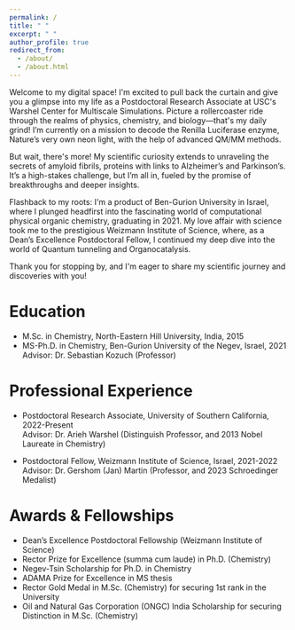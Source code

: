 ```yaml
---
permalink: /
title: " "
excerpt: " "
author_profile: true
redirect_from: 
  - /about/
  - /about.html
---
```


Welcome to my digital space! I'm excited to pull back the curtain and give you a glimpse into my life as a Postdoctoral Research Associate at USC's Warshel Center for Multiscale Simulations. Picture a rollercoaster ride through the realms of physics, chemistry, and biology—that's my daily grind! I’m currently on a mission to decode the Renilla Luciferase enzyme, Nature’s very own neon light, with the help of advanced QM/MM methods.

But wait, there's more! My scientific curiosity extends to unraveling the secrets of amyloid fibrils, proteins with links to Alzheimer’s and Parkinson’s. It’s a high-stakes challenge, but I’m all in, fueled by the promise of breakthroughs and deeper insights.

Flashback to my roots: I'm a product of Ben-Gurion University in Israel, where I plunged headfirst into the fascinating world of computational physical organic chemistry, graduating in 2021. My love affair with science took me to the prestigious Weizmann Institute of Science, where, as a Dean’s Excellence Postdoctoral Fellow, I continued my deep dive into the world of Quantum tunneling and Organocatalysis.

Thank you for stopping by, and I'm eager to share my scientific journey and discoveries with you!

Education
======
* M.Sc. in Chemistry, North-Eastern Hill University, India, 2015
* MS-Ph.D. in Chemistry, Ben-Gurion University of the Negev, Israel, 2021 
  Advisor: Dr. Sebastian Kozuch (Professor)

Professional Experience
======
* Postdoctoral Research Associate, University of Southern California, 2022-Present  
  Advisor: Dr. Arieh Warshel (Distinguish Professor, and 2013 Nobel Laureate in Chemistry) 

* Postdoctoral Fellow, Weizmann Institute of Science, Israel, 2021-2022   
  Advisor: Dr. Gershom (Jan) Martin (Professor, and 2023 Schroedinger Medalist)

Awards & Fellowships
======
* Dean’s Excellence Postdoctoral Fellowship (Weizmann Institute of Science)  
* Rector Prize for Excellence (summa cum laude) in Ph.D. (Chemistry)
* Negev-Tsin Scholarship for Ph.D. in Chemistry
* ADAMA Prize for Excellence in MS thesis
* Rector Gold Medal in M.Sc. (Chemistry) for securing 1st rank in the University
* Oil and Natural Gas Corporation (ONGC) India Scholarship for securing Distinction in M.Sc. (Chemistry)

